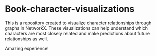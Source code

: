 # Book-character-visualizations
This is a repository created to visualize character relationships through graphs in NetworkX. These visualizations can help understand which characters are most closely related and make predictions about future relationships as well. 

Amazing experience!